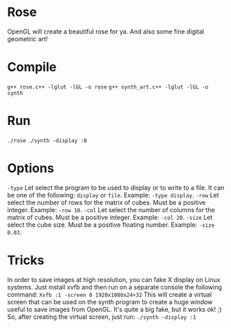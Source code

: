 # Rose
OpenGL will create a beautiful rose for ya. And also some fine digital geometric art!

# Compile
```g++ rose.c++ -lglut -lGL -o rose```
```g++ synth_art.c++ -lglut -lGL -o synth```

# Run
```./rose```
```./synth -display :0```

# Options
```-type``` Let select the program to be used to display or to write to a file. It can be one of the following: ```display``` or ```file```. Example: ```-type display```.
```-row``` Let select the number of rows for the matrix of cubes. Must be a positive integer. Example: ```-row 10```.
```-col``` Let select the number of columns for the matrix of cubes. Must be a positive integer. Example: ```-col 20```.
```-size``` Let select the cube size. Must be a positive floating number. Example: ```-size 0.03```.

# Tricks
In order to save images at high resolution, you can fake X display on Linux systems. Just install xvfb and then run on a separate console the following command:
``` Xvfb :1 -screen 0 1920x1080x24+32 ```
This will create a virtual screen that can be used on the synth program to create a huge window useful to save images from OpenGL. It's quite a big fake, but it works ok! ;)
So, after creating the virtual screen, just run:
```./synth -display :1```